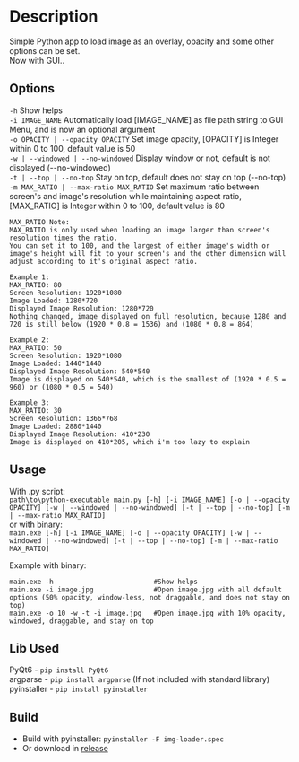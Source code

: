 # Description
Simple Python app to load image as an overlay, opacity and some other options can be set.  
Now with GUI..  

## Options
`-h` Show helps  
`-i IMAGE_NAME` Automatically load [IMAGE_NAME] as file path string to GUI Menu, and is now an optional argument  
`-o OPACITY | --opacity OPACITY` Set image opacity, [OPACITY] is Integer within 0 to 100, default value is 50  
`-w | --windowed | --no-windowed` Display window or not, default is not displayed (--no-windowed)  
`-t | --top | --no-top` Stay on top, default does not stay on top (--no-top)  
`-m MAX_RATIO | --max-ratio MAX_RATIO` Set maximum ratio between screen's and image's resolution while maintaining aspect ratio, [MAX_RATIO] is Integer within 0 to 100, default value is 80  
```
MAX_RATIO Note:
MAX_RATIO is only used when loading an image larger than screen's resolution times the ratio.  
You can set it to 100, and the largest of either image's width or image's height will fit to your screen's and the other dimension will adjust according to it's original aspect ratio.  

Example 1:  
MAX_RATIO: 80  
Screen Resolution: 1920*1080
Image Loaded: 1280*720  
Displayed Image Resolution: 1280*720  
Nothing changed, image displayed on full resolution, because 1280 and 720 is still below (1920 * 0.8 = 1536) and (1080 * 0.8 = 864)
  
Example 2:  
MAX_RATIO: 50  
Screen Resolution: 1920*1080  
Image Loaded: 1440*1440  
Displayed Image Resolution: 540*540  
Image is displayed on 540*540, which is the smallest of (1920 * 0.5 = 960) or (1080 * 0.5 = 540)  

Example 3:  
MAX_RATIO: 30  
Screen Resolution: 1366*768  
Image Loaded: 2880*1440  
Displayed Image Resolution: 410*230  
Image is displayed on 410*205, which i'm too lazy to explain    

```

## Usage
With .py script:  
`path\to\python-executable main.py [-h] [-i IMAGE_NAME] [-o | --opacity OPACITY] [-w | --windowed | --no-windowed] [-t | --top | --no-top] [-m | --max-ratio MAX_RATIO]`  
or with binary:  
`main.exe [-h] [-i IMAGE_NAME] [-o | --opacity OPACITY] [-w | --windowed | --no-windowed] [-t | --top | --no-top] [-m | --max-ratio MAX_RATIO]`  
  
Example with binary:
```
main.exe -h                         #Show helps
main.exe -i image.jpg               #Open image.jpg with all default options (50% opacity, window-less, not draggable, and does not stay on top)  
main.exe -o 10 -w -t -i image.jpg   #Open image.jpg with 10% opacity, windowed, draggable, and stay on top  
```

## Lib Used
PyQt6 - `pip install PyQt6`  
argparse - `pip install argparse` (If not included with standard library)
pyinstaller - `pip install pyinstaller`

## Build
- Build with pyinstaller: `pyinstaller -F img-loader.spec`
- Or download in [release](https://github.com/nandakho/img-loader/releases)